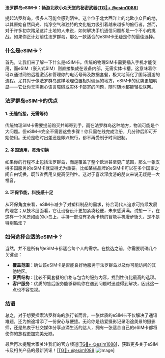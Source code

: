 **法罗群岛eSIM卡：畅游北欧小众天堂的秘密武器[[TG💪+ @esim1088](https://t.me/s/esim1088)]**

提起法罗群岛，很多人可能会感到陌生。这个位于北大西洋上的北欧小众目的地，以其原始自然风光、纯净空气和独特的文化魅力吸引着越来越多的旅行者。然而，对于许多初次踏足这片土地的人来说，如何解决手机通信问题却是一个不小的挑战。如果你正计划前往法罗群岛，那么一款适合的eSIM卡无疑是你的最佳选择。

### 什么是eSIM卡？

首先，让我们来了解一下什么是eSIM卡。传统的物理SIM卡需要插入手机才能使用，而eSIM（嵌入式SIM）则直接集成在设备内部，无需实体卡槽。这意味着你可以通过网络远程激活和管理你的电话号码及数据套餐，极大地简化了国际漫游的流程。尤其对于像法罗群岛这样地理位置相对偏远的地方，eSIM卡的优势更加明显——它让你无需担心语言障碍或实体卡邮寄的问题，随时随地都能轻松联网。

### 法罗群岛eSIM卡的优点

#### 1. **无缝衔接，无需等待**
传统物理SIM卡需要提前购买并邮寄到手，而在法罗群岛这种地方，物流可能是个大问题。但eSIM卡完全不需要这些步骤！你只需在线完成注册，几分钟后即可开始使用。无论是临时出差还是即兴旅行，都不再受制于时间限制。

#### 2. **多国通用，灵活切换**
如果你的行程不止包括法罗群岛，而是覆盖了整个欧洲甚至更广范围，那么一张支持多国服务的eSIM卡就显得尤为重要。比如某些品牌的eSIM卡可以在多个国家之间自由切换，既节省费用又提高便利性。这对于喜欢深度游的朋友来说无疑是一大福音。

#### 3. **环保节能，科技感十足**
从环保角度来看，eSIM卡减少了对塑料制品的需求，符合现代人追求可持续发展的理念；从技术层面看，它让设备设计更加紧凑轻便，未来感满满。试想一下，在这样一个风景如画的小岛上，手持一部没有多余卡槽的智能手机漫步街头，是不是特别酷炫？

### 如何选择合适的eSIM卡？

当然，并不是所有的eSIM卡都适合每个人的需求。在挑选之前，你需要明确几个关键点：

- **覆盖范围**：确认该eSIM卡是否能良好地服务于法罗群岛以及你可能访问的其他地区。
- **资费结构**：比较不同套餐的价格与包含的服务内容，找到性价比最高的选项。
- **客户服务**：优质的售后服务能够帮助你在遇到问题时迅速得到解决，因此这一点也不容忽视。

### 结语

总之，对于想要探索法罗群岛的旅行者而言，一张优质的eSIM卡不仅解决了通讯难题，还为旅途增添了一份安心与便捷。无论你是热爱摄影记录沿途美景的摄影师，还是热衷于社交媒体分享点滴生活的达人，拥有一张适合自己的eSIM卡都将使你的旅程更加完美无缺。

最后再次提醒大家关注我们的官方频道[[TG💪+ @esim1088](https://t.me/s/esim1088)]，获取更多关于eSIM卡及相关产品的最新资讯！[[TG💪+ @esim1088](https://t.me/s/esim1088) ![Image](https://i.postimg.cc/4NQfJmqS/Snipaste-2025-05-13-00-14-12.png)]